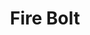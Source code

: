 ---
title: "Fire Bolt"
index: "fire-bolt"
permalink: /spells/fire-bolt/
tags:
  - Spell
  - Cantrip
  - Evocation
  - Damage
  - Fire
available_for:
  - Sorcerer
  - Wizard
level: "Cantrip"
school: "Evocation"
range: "120 ft"
comp:
  - V
  - S
attack: "Ranged"
effect: "Fire"
description: |
  You hurl a mote of fire at a creature or object within range. Make a ranged spell attack against the target. On a hit, the target takes 1d10 fire damage. A flammable object hit by this spell ignites if it isn't being worn or carried.

  This spell's damage increases by 1d10 when you reach 5th level (2d10), 11th level (3d10), and 17th level (4d10).
excerpt: "You hurl a mote of fire at a creature or object within range."
source: "Basic Rules"
---